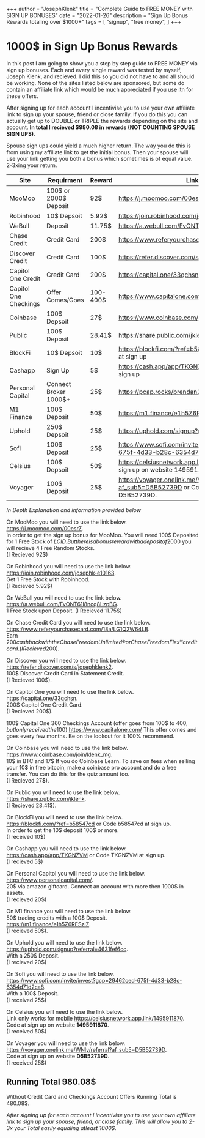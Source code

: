 +++
author = "JosephKlenk"
title = "Complete Guide to FREE MONEY with SIGN UP BONUSES"
date = "2022-01-26"
description = "Sign Up Bonus Rewards totaling over $1000+"
tags = [
    "signup",
    "free money",
]
+++

# 1000$ in Sign Up Bonus Rewards
In this post I am going to show you a step by step guide to FREE MONEY via sign up bonuses. 
Each and every single reward was tested by myself, Joseph Klenk, and recieved. 
I did this so you did not have to and all should be working. None of the sites listed below are sponsored, but some do
contain an affiliate link which would be much appreciated if you use itn for these offers.

After signing up for each account I incentivise you to use your own affiliate link to sign up your spouse, friend or close family. 
If you do this you can actually get up to DOUBLE or TRIPLE the rewards depending on the site and account. 
**In total I recieved $980.08 in rewards (NOT COUNTING SPOUSE SIGN UPS)**.

Spouse sign ups could yield a much higher return. The way you do this is from using my affiliate link to get the initial bonus. 
Then your spouse will use your link getting you both a bonus which sometimes is of equal value. 2-3xing your return.  

| Site      | Requirment | Reward | Link/Code |
| ----------- | ----------- | ----------- | ----------- |
| MooMoo      | 100$ or 2000$ Deposit       | 92$       |   https://j.moomoo.com/00esrZ     |
| Robinhood   | 10$ Depsoit        | 5.92$        | https://join.robinhood.com/josephk-e10163      |
| WeBull      | Deposit       | 11.75$       |   https://a.webull.com/FvONT61l8ncq8LzpBG     |
| Chase Credit   | Credit Card       | 200$        | https://www.referyourchasecard.com/18a/LG1Q2W64LB      |
| Discover Credit      | Credit Card       | 100$       |   https://refer.discover.com/s/josephklenk2     |
| Capitol One Credit   | Credit Card        | 200$        | https://capital.one/33qchsn      |
| Capitol One Checkings      | Offer Comes/Goes       | 100-400$       |   https://www.capitalone.com/     |
| Coinbase   | 100$ Depsoit        | 27$        | https://www.coinbase.com/join/klenk_mg       |
| Public      | 100$ Deposit       | 28.41$       |   https://share.public.com/jklenk     |
| BlockFi   | 10$ Depsoit        |     10$    | https://blockfi.com/?ref=b58547cd or Code b58547cd at sign up      |
| Cashapp      | Sign Up       | 5$       |   https://cash.app/app/TKGNZVM or Code TKGNZVM at sign up     |
| Personal Capital   | Connect Broker 1000$+        | 25$        | https://pcap.rocks/brendan2      |
| M1 Finance      | 100$ Deposit       | 50$       |   https://m1.finance/e1h5Z6RESzlZ     |
| Uphold   | 250$ Depsoit        | 25$        | https://uphold.com/signup?referral=4631fef6cc      |
| Sofi      | 100$ Deposit       | 25$       |   https://www.sofi.com/invite/invest?gcp=29462ced-675f-4d33-b28c-6354d71d2ca8     |
| Celsius   | 100$ Depsoit        | 50$        | https://celsiusnetwork.app.link/1495911870 or Code at sign up on website 1495911870.      |
| Voyager      | 100$ Deposit     | 25$       |   https://voyager.onelink.me/WNly/referral?af_sub5=D5B52739D or Code at sign up on website D5B52739D.|

*In Depth Explanation and information provided below*

On MooMoo you will need to use the link below.  
https://j.moomoo.com/00esrZ.  
In order to get the sign up bonus for MooMoo. You will need 100$ Deposited for 1 Free Stock of $LCID.
But there is a bonus reward with a deposit of 2000$ you will recieve 4 Free Random Stocks.  
(I Recieved 92$)

On Robinhood you will need to use the link below.  
https://join.robinhood.com/josephk-e10163.   
Get 1 Free Stock with Robinhood.  
(I Recieved 5.92$) 

On WeBull you will need to use the link below.  
https://a.webull.com/FvONT61l8ncq8LzpBG.   
1 Free Stock upon Deposit.   (I Recieved 11.75$)

On Chase Credit Card you will need to use the link below.  
https://www.referyourchasecard.com/18a/LG1Q2W64LB.   
Earn $200 cash back with the Chase Freedom Unlimited® or Chase Freedom Flex℠ credit card.  
(I Recieved 200$).  

On Discover you will need to use the link below.  
https://refer.discover.com/s/josephklenk2.  
100$ Discover Credit Card in Statement Credit.  
(I Recieved 100$).  

On Capitol One you will need to use the link below.   
https://capital.one/33qchsn.  
200$ Capitol One Credit Card.  
(I Recieved 200$).  

100$ Capital One 360 Checkings Account (offer goes from 100$ to 400$, but I only received the 100$)
https://www.capitalone.com/
This offer comes and goes every few months. Be on the lookout for it 100% recommend.  

On Coinbase you will need to use the link below.  
https://www.coinbase.com/join/klenk_mg.  
10$ in BTC and 17$ If you do Coinbase Learn. 
To save on fees when selling your 10$ in free bitcoin, make a coinbase pro account and do a free transfer. 
You can do this for the quiz amount too.  
(I Recieved 27$).

On Public you will need to use the link below.  
https://share.public.com/jklenk.  
(I Recieved 28.41$).

On BlockFi you will need to use the link below.  
https://blockfi.com/?ref=b58547cd or Code b58547cd at sign up.  
In order to get the 10$ deposit 100$ or more.  
(I received 10$)

On Cashapp you will need to use the link below.  
https://cash.app/app/TKGNZVM or Code TKGNZVM at sign up.  
(I recieved 5$)

On Personal Capitol you will need to use the link below.  
https://www.personalcapital.com/.  
20$ via amazon giftcard. Connect an account with more then 1000$ in assets.  
(I recieved 20$)

On M1 finance you will need to use the link below.  
50$ trading credits with a 100$ Deposit.  
https://m1.finance/e1h5Z6RESzlZ.  
(I recieved 50$).  

On Uphold you will need to use the link below.  
https://uphold.com/signup?referral=4631fef6cc.  
With a 250$ Deposit.  
(I recieved 20$)

On Sofi you will need to use the link below.  
https://www.sofi.com/invite/invest?gcp=29462ced-675f-4d33-b28c-6354d71d2ca8.  
With a 100$ Deposit.  
(I received 25$)

On Celsius you will need to use the link below.  
Link only works for mobile https://celsiusnetwork.app.link/1495911870.  
Code at sign up on website **1495911870**.  
(I received 50$)

On Voyager you will need to use the link below.  
https://voyager.onelink.me/WNly/referral?af_sub5=D5B52739D.  
Code at sign up on website **D5B52739D**.  
(I received 25$)


## **Running Total 980.08$**
Without Credit Card and Checkings Account Offers Running Total is 480.08$.  

*After signing up for each account I incentivise you to use your own affiliate link to sign up your spouse, friend, or close family.*
*This will allow you to 2-3x your Total easily equaling atleast 1000$.*
